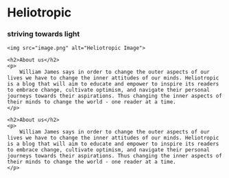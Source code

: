 ﻿<!DOCTYPE html>
<html>
<head>
    <meta charset="UTF-8">
    <title>Heliotropic</title>
</head>
<body>
    <h1>Heliotropic</h1>
    <h3>striving towards light</h3>

    <img src="image.png" alt="Heliotropic Image">

    <h2>About us</h2>
    <p>
        William James says in order to change the outer aspects of our lives we have to change the inner attitudes of our minds. Heliotropic is a blog that will aim to educate and empower to inspire its readers to embrace change, cultivate optimism, and navigate their personal journeys towards their aspirations. Thus changing the inner aspects of their minds to change the world - one reader at a time.
    </p>

    <h2>About us</h2>
    <p>
        William James says in order to change the outer aspects of our lives we have to change the inner attitudes of our minds. Heliotropic is a blog that will aim to educate and empower to inspire its readers to embrace change, cultivate optimism, and navigate their personal journeys towards their aspirations. Thus changing the inner aspects of their minds to change the world - one reader at a time.
    </p>
</body>
</html>
